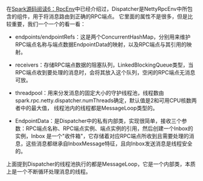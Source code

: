 在[Spark源码阅读6：RpcEnv](/Spark源码阅读6-RpcEnv/)中已经介绍过，Dispatcher是NettyRpcEnv中所包含的组件，用于将消息路由到正确的RPC端点。
它里面的属性不是很多，但是比较重要，我们一个一个的看一看：
  * endpoints/endpointRefs：这是两个ConcurrentHashMap，分别用来维护RPC端点名称与端点数据EndpointData的映射，以及RPC端点与其引用的映射。

  * receivers：存储RPC端点数据的阻塞队列，LinkedBlockingQueue类型，当RPC端点收到要处理的消息时，会将其放入这个队列，空闲的RPC端点无消息可放。

  * threadpool：用来分发消息的固定大小的守护线程池，线程数由spark.rpc.netty.dispatcher.numThreads确定，默认值是2和可用CPU核数两者中的最大值，
  线程池内的线程都是MessageLoop类型的。

  * EndpointData：是Dispatcher中的私有内部类，实现很简单，接收三个参数：RPC端点名称、RPC端点实例、端点实例的引用，然后创建一个Inbox的实例，Inbox
  是一个"收件箱"，它存储着对应RPC端点所收到且需要处理的消息，这些消息都继承自InboxMessage特征，且向Inbox发送消息是线程安全的。

上面提到Dispatcher的线程池执行的都是MessageLoop，它是一个内部类，本质上是一个不断循环处理消息的线程。